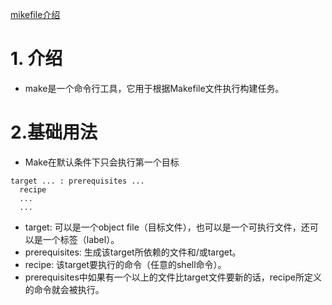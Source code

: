 [mikefile介绍](https://seisman.github.io/how-to-write-makefile/rules.html)

# 1. 介绍
* make是一个命令行工具，它用于根据Makefile文件执行构建任务。
# 2.基础用法
* Make在默认条件下只会执行第一个目标
```make
target ... : prerequisites ...
  recipe
  ...
  ...
```
* target: 可以是一个object file（目标文件），也可以是一个可执行文件，还可以是一个标签（label）。
* prerequisites: 生成该target所依赖的文件和/或target。
* recipe: 该target要执行的命令（任意的shell命令）。
* prerequisites中如果有一个以上的文件比target文件要新的话，recipe所定义的命令就会被执行。